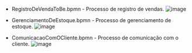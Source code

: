* RegistroDeVendaToBe.bpmn - Processo de registro de vendas. 
![image](https://github.com/user-attachments/assets/8524bc2d-aafc-43d2-ae29-50e55a9ca57c)

* GerenciamentoDeEstoque.bpmn - Processo de gerenciamento de estoque.
![image](https://github.com/user-attachments/assets/d2387413-41f6-4b3c-b8f7-d70aa18a5709)

* ComunicacaoComOCliente.bpmn - Processo de comunicação com o cliente.
  ![image](https://github.com/user-attachments/assets/1cb923c4-7f7f-4997-9714-b87436e7fbce)




